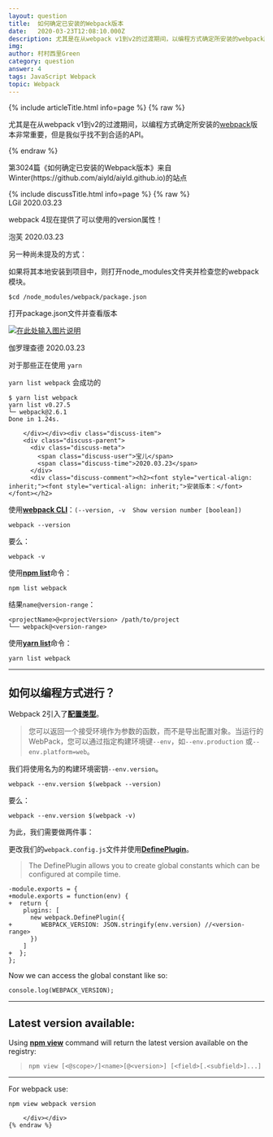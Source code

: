 ```yaml
---
layout: question
title:  如何确定已安装的Webpack版本
date:   2020-03-23T12:08:10.000Z
description: 尤其是在从webpack v1到v2的过渡期间，以编程方式确定所安装的webpack版本非常重要，但是我似乎找不到合适的API。...
img: 
author: 村村西里Green
category: question
answer: 4
tags: JavaScript Webpack
topic: Webpack
---
```

<div class="article-root">
  <div class="article">
    {% include articleTitle.html info=page %}
    {% raw %}
    <div class="article-content"><p><font style="vertical-align: inherit;"><font style="vertical-align: inherit;">尤其是在从webpack v1到v2的过渡期间，以编程方式确定所</font><font style="vertical-align: inherit;">安装的</font></font><a href="https://webpack.js.org/" rel="noreferrer"><font style="vertical-align: inherit;"><font style="vertical-align: inherit;">webpack</font></font></a><font style="vertical-align: inherit;"><font style="vertical-align: inherit;">版本</font><font style="vertical-align: inherit;">非常重要</font><font style="vertical-align: inherit;">，但是我似乎找不到合适的API。</font></font></p></div>
    {% endraw %}
  </div>
  <p class="winter_mark">第3024篇《如何确定已安装的Webpack版本》来自Winter(https://github.com/aiyld/aiyld.github.io)的站点</p>
  <div class="discuss-wrapper">
    {% include discussTitle.html info=page %}
    {% raw %}
    <div class="discuss-item">
        <div class="discuss-parent">
          <div class="discuss-meta">
            <span class="discuss-user">LGil</span>
            <span class="discuss-time">2020.03.23</span>
          </div>
          <div class="discuss-comment"><p><font style="vertical-align: inherit;"><font style="vertical-align: inherit;">webpack 4现在提供了可以使用的version属性！</font></font></p></div>
        </div></div><div class="discuss-item">
        <div class="discuss-parent">
          <div class="discuss-meta">
            <span class="discuss-user">泡芙</span>
            <span class="discuss-time">2020.03.23</span>
          </div>
          <div class="discuss-comment"><p><font style="vertical-align: inherit;"><font style="vertical-align: inherit;">另一种尚未提及的方式：</font></font></p>

<p><font style="vertical-align: inherit;"><font style="vertical-align: inherit;">如果将其本地安装到项目中，则打开node_modules文件夹并检查您的webpack模块。</font></font></p>

<p><code>$cd /node_modules/webpack/package.json</code></p>

<p><font style="vertical-align: inherit;"><font style="vertical-align: inherit;">打开package.json文件并查看版本</font></font></p>

<p><a href="https://i.stack.imgur.com/hCMQY.png" rel="noreferrer"><img src="https://i.stack.imgur.com/hCMQY.png" alt="在此处输入图片说明"></a></p></div>
        </div></div><div class="discuss-item">
        <div class="discuss-parent">
          <div class="discuss-meta">
            <span class="discuss-user">伽罗理查德</span>
            <span class="discuss-time">2020.03.23</span>
          </div>
          <div class="discuss-comment"><p><font style="vertical-align: inherit;"><font style="vertical-align: inherit;">对于那些正在使用 </font></font><code>yarn</code></p>

<p><code>yarn list webpack</code><font style="vertical-align: inherit;"><font style="vertical-align: inherit;"> 会成功的</font></font></p>

<pre><code>$ yarn list webpack<font></font>
yarn list v0.27.5<font></font>
└─ webpack@2.6.1<font></font>
Done in 1.24s.<font></font>
</code></pre></div>
        </div></div><div class="discuss-item">
        <div class="discuss-parent">
          <div class="discuss-meta">
            <span class="discuss-user">宝儿</span>
            <span class="discuss-time">2020.03.23</span>
          </div>
          <div class="discuss-comment"><h2><font style="vertical-align: inherit;"><font style="vertical-align: inherit;">安装版本：</font></font></h2>

<p><font style="vertical-align: inherit;"><font style="vertical-align: inherit;">使用</font></font><a href="https://webpack.js.org/api/cli/" rel="noreferrer"><strong><font style="vertical-align: inherit;"><font style="vertical-align: inherit;">webpack CLI</font></font></strong></a><font style="vertical-align: inherit;"><font style="vertical-align: inherit;">：</font></font><code>(--version, -v  Show version number [boolean])</code></p>

<pre><code>webpack --version
</code></pre>

<p><font style="vertical-align: inherit;"><font style="vertical-align: inherit;">要么：</font></font></p>

<pre><code>webpack -v
</code></pre>

<p><font style="vertical-align: inherit;"><font style="vertical-align: inherit;">使用</font></font><a href="https://docs.npmjs.com/cli/ls" rel="noreferrer"><strong><font style="vertical-align: inherit;"><font style="vertical-align: inherit;">npm list</font></font></strong></a><font style="vertical-align: inherit;"><font style="vertical-align: inherit;">命令：</font></font></p>

<pre><code>npm list webpack
</code></pre>

<p><font style="vertical-align: inherit;"><font style="vertical-align: inherit;">结果</font></font><code>name@version-range</code><font style="vertical-align: inherit;"><font style="vertical-align: inherit;">：</font></font></p>

<pre><code>&lt;projectName&gt;@&lt;projectVersion&gt; /path/to/project<font></font>
└── webpack@&lt;version-range&gt;<font></font>
</code></pre>

<p><font style="vertical-align: inherit;"><font style="vertical-align: inherit;">使用</font></font><a href="https://yarnpkg.com/lang/en/docs/cli/list/#toc-yarn-list" rel="noreferrer"><strong><font style="vertical-align: inherit;"><font style="vertical-align: inherit;">yarn list</font></font></strong></a><font style="vertical-align: inherit;"><font style="vertical-align: inherit;">命令：</font></font></p>

<pre><code>yarn list webpack
</code></pre>

<hr>

<h2><font style="vertical-align: inherit;"><font style="vertical-align: inherit;">如何以编程方式进行？</font></font></h2>

<p><font style="vertical-align: inherit;"><font style="vertical-align: inherit;">Webpack 2引入了</font></font><a href="https://webpack.js.org/configuration/configuration-types/" rel="noreferrer"><strong><font style="vertical-align: inherit;"><font style="vertical-align: inherit;">配置类型</font></font></strong></a><font style="vertical-align: inherit;"><font style="vertical-align: inherit;">。</font></font></p>

<blockquote>
  <p><font style="vertical-align: inherit;"><font style="vertical-align: inherit;">您可以返回一个接受环境作为参数的函数，而不是导出配置对象。</font><font style="vertical-align: inherit;">当运行的WebPack，您可以通过指定构建环境键</font></font><code>--env</code><font style="vertical-align: inherit;"><font style="vertical-align: inherit;">，如</font></font><code>--env.production</code><font style="vertical-align: inherit;"><font style="vertical-align: inherit;">
  或</font></font><code>--env.platform=web</code><font style="vertical-align: inherit;"><font style="vertical-align: inherit;">。</font></font></p>
</blockquote>

<p><font style="vertical-align: inherit;"><font style="vertical-align: inherit;">我们将使用名为的构建环境密钥</font></font><code>--env.version</code><font style="vertical-align: inherit;"><font style="vertical-align: inherit;">。</font></font></p>

<pre><code>webpack --env.version $(webpack --version)
</code></pre>

<p><font style="vertical-align: inherit;"><font style="vertical-align: inherit;">要么：</font></font></p>

<pre><code>webpack --env.version $(webpack -v)
</code></pre>

<p><font style="vertical-align: inherit;"><font style="vertical-align: inherit;">为此，我们需要做两件事：</font></font></p>

<p><font style="vertical-align: inherit;"><font style="vertical-align: inherit;">更改我们的</font></font><code>webpack.config.js</code><font style="vertical-align: inherit;"><font style="vertical-align: inherit;">文件并使用</font></font><a href="https://webpack.js.org/plugins/define-plugin/" rel="noreferrer"><strong><font style="vertical-align: inherit;"><font style="vertical-align: inherit;">DefinePlugin</font></font></strong></a><font style="vertical-align: inherit;"><font style="vertical-align: inherit;">。</font></font></p>

<blockquote>
  <p>The DefinePlugin allows you to create global constants which can be
  configured at compile time.</p>
</blockquote>

<pre><code>-module.exports = {<font></font>
+module.exports = function(env) {<font></font>
+  return {<font></font>
    plugins: [<font></font>
      new webpack.DefinePlugin({<font></font>
+        WEBPACK_VERSION: JSON.stringify(env.version) //&lt;version-range&gt;<font></font>
      })<font></font>
    ]<font></font>
+  };<font></font>
};<font></font>
</code></pre>

<p>Now we can access the global constant like so:</p>

<pre><code>console.log(WEBPACK_VERSION);
</code></pre>

<hr>

<h2>Latest version available:</h2>

<p>Using <a href="https://docs.npmjs.com/cli/view" rel="noreferrer"><strong>npm view</strong></a> command will return the latest version available on the registry:</p>

<blockquote>
  <p><code>npm view [&lt;@scope&gt;/]&lt;name&gt;[@&lt;version&gt;] [&lt;field&gt;[.&lt;subfield&gt;]...]</code></p>
</blockquote>

<hr>

<p>For webpack use:</p>

<pre><code>npm view webpack version
</code></pre></div>
        </div></div>
    {% endraw %}
  </div>
<div>
